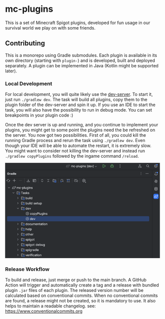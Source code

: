 # mc-plugins

This is a set of Minecraft Spigot plugins, developed for fun usage in our survival world we play on with some friends.

## Contributing

This is a monorepo using Gradle submodules.
Each plugin is available in its own directory (starting with `plugin-`) and is developed, built and deployed separately.
A plugin can be implemented in Java (Kotlin might be supported later).

### Local Development

For local development, you will quite likely use the [dev-server](dev-server).
To start it, just run `./gradlew dev`.
The task will build all plugins, copy them to the plugin folder of the dev-server and spin it up.
If you use an IDE to start the task, you will also have the possibility to run in debug mode.
You can set breakpoints in your plugin code :)

Once the dev server is up and running, and you continue to implement your plugins, you might get to some point the plugins need the be refreshed on the server.
You now got two possibilities.
First of all, you could kill the running Gradle process and rerun the task using `./gradlew dev`.
Even though your IDE will be able to automate the restart, it is extremely slow.
You might want to consider not killing the dev-server and instead run `./gradlew copyPlugins` followed by the ingame command `/reload`.

![a screenshot of the Gradle dev tasks in IntelliJ IDEA](docs/dev.png)

### Release Workflow

To build and release, just merge or push to the main branch.
A GitHub Action will trigger and automatically create a tag and a release with bundled plugin `.jar` files of each plugin.
The released version number will be calculated based on conventional commits.
When no conventional commits are found, a release might not be created, so it is mandatory to use.
It also helps to maintain a readable changelog.
see: https://www.conventionalcommits.org
